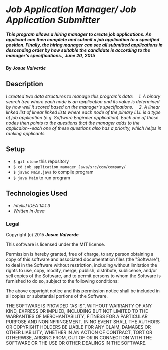 # _Job Application Manager/ Job Application Submitter_

##### _This program allows a hiring manager to create job applications. An applicant can then complete and submit a job application to a specified position. Finally, the hiring manager can see all submitted applications in descending order by how suitable the candidate is according to the manager's specifications., June 20, 2015_

#### By _**Josue Valverde**_

## Description

_I created two data structures to manage this program's data: 
  &emsp;1. A binary search tree where each node is an application and its value is determined by how well it scored based on the manager's specifications.
  &emsp;2. A linear linked list of linear linked lists where each node of the pimary LLL is a type of job application (e.g. Software Engineer application). Each one of these nodes then points to the questions that the manager adds to the applicaion--each one of these questions also has a priority, which helps in ranking applicants._

## Setup

* `$ git clone` this repository
* `$ cd job_application_manager_Java/src/com/company/`
* `$ javac Main.java` to compile program
* `$ java Main` to run program

## Technologies Used

* _IntelliJ IDEA 14.1.3_
* _Written in Java_

### Legal

Copyright (c) 2015 **_Josue Valverde_**

This software is licensed under the MIT license.

Permission is hereby granted, free of charge, to any person obtaining a copy
of this software and associated documentation files (the "Software"), to deal
in the Software without restriction, including without limitation the rights
to use, copy, modify, merge, publish, distribute, sublicense, and/or sell
copies of the Software, and to permit persons to whom the Software is
furnished to do so, subject to the following conditions:

The above copyright notice and this permission notice shall be included in
all copies or substantial portions of the Software.

THE SOFTWARE IS PROVIDED "AS IS", WITHOUT WARRANTY OF ANY KIND, EXPRESS OR
IMPLIED, INCLUDING BUT NOT LIMITED TO THE WARRANTIES OF MERCHANTABILITY,
FITNESS FOR A PARTICULAR PURPOSE AND NONINFRINGEMENT. IN NO EVENT SHALL THE
AUTHORS OR COPYRIGHT HOLDERS BE LIABLE FOR ANY CLAIM, DAMAGES OR OTHER
LIABILITY, WHETHER IN AN ACTION OF CONTRACT, TORT OR OTHERWISE, ARISING FROM,
OUT OF OR IN CONNECTION WITH THE SOFTWARE OR THE USE OR OTHER DEALINGS IN
THE SOFTWARE.
